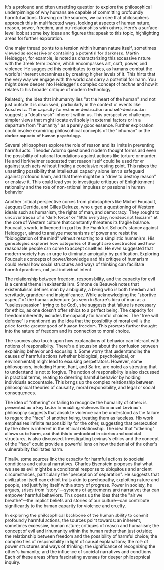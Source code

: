 It's a profound and often unsettling question to explore the philosophical underpinnings of why humans are capable of committing profoundly harmful actions. Drawing on the sources, we can see that philosophers approach this in multifaceted ways, looking at aspects of human nature, reason, power, freedom, and our relationships with others. Here’s a surface-level look at some key ideas and figures that speak to this topic, highlighting areas for further exploration.

One major thread points to a tension within human nature itself, sometimes viewed as excessive or containing a potential for darkness. Martin Heidegger, for example, is noted as characterizing this excessive nature with the Greek term _techne_, which encompasses art, craft, power, and violence. He suggested this contributes to crises, as humans combat the world's inherent uncanniness by creating higher levels of it. This hints that the very way we engage with the world can carry a potential for harm. You might delve deeper into Heidegger's complex concept of _techne_ and how it relates to his broader critique of modern technology.

Relatedly, the idea that inhumanity lies "at the heart of the human" and not just outside it is discussed, particularly in the context of events like Auschwitz. The capacity for extreme destruction and self-destruction suggests a "death wish" inherent within us. This perspective challenges simpler views that might locate evil solely in external factors or in a departure from "humanity" as a purely good essence. Further exploration could involve examining philosophical concepts of the "inhuman" or the darker aspects of human psychology.

Several philosophers explore the role of reason and its limits in preventing harmful acts. Theodor Adorno questioned modern thought forms and even the possibility of rational foundations against actions like torture or murder. He and Horkheimer suggested that reason itself could be used for or against such acts without finding a conclusive resting point. This raises the unsettling possibility that intellectual capacity alone isn't a safeguard against profound harm, and that there might be a "drive to destroy reason" or enslave it. This could lead you to investigate critiques of Enlightenment rationality and the role of non-rational impulses or passions in human behavior.

Another critical perspective comes from philosophers like Michel Foucault, Jacques Derrida, and Gilles Deleuze, who urged a questioning of Western ideals such as humanism, the rights of man, and democracy. They sought to uncover traces of a "dark force" or "little everyday, nondescript fascism" at the core of Western culture that constantly threatens its fragile balance. Foucault's work, influenced in part by the Frankfurt School's stance against Heidegger, aimed to analyze mechanisms of power and resist the "biologization of the mind" without resorting to a simplistic humanism. His genealogies explored how categories of thought are constructed and how reasonable people can come to accept cruelties. He even suggested that modern society has an urge to eliminate ambiguity by purification. Exploring Foucault's concepts of power/knowledge and his critique of humanism could reveal how social structures and ways of thinking can facilitate harmful practices, not just individual intent.

The relationship between freedom, responsibility, and the capacity for evil is a central theme in existentialism. Simone de Beauvoir notes that existentialism defines man by ambiguity, a being who is both freedom and servitude, grandeur and insignificance. While acknowledging the "abortive aspect" of the human adventure (as seen in Sartre's idea of man as a "useless passion" trying to be God), she suggests that failure is necessary for ethics, as one doesn't offer ethics to a perfect being. The capacity for freedom inherently includes the capacity for harmful choices. The "free will defense" is mentioned as the idea that the possibility of moral evil is the price for the greater good of human freedom. This prompts further thought into the nature of freedom and its connection to moral choice.

The sources also touch upon how explanations of behavior can interact with notions of responsibility. There's a discussion about the confusion between explaining behavior and excusing it. Some worry that understanding the causes of harmful actions (whether biological, psychological, or environmental) might lead to excusing perpetrators. However, some philosophers, including Hume, Kant, and Sartre, are noted as stressing that to understand is not to forgive. The notion of responsibility is also discussed in practical terms, relating to deterring harmful behavior by holding individuals accountable. This brings up the complex relationship between philosophical theories of causality, moral responsibility, and legal or social consequences.

The idea of "othering" or failing to recognize the humanity of others is presented as a key factor in enabling violence. Emmanuel Levinas's philosophy suggests that absolute violence can be understood as the failure to regard the "face" of another being, treating them as faceless. His work emphasizes infinite responsibility for the other, suggesting that persecution by the other is inherent in the ethical relationship. The idea that "othering" allows us to harm, and that this is embedded in stories and societal structures, is also discussed. Investigating Levinas's ethics and the concept of the "face" could provide a powerful lens on how the denial of the other's vulnerability facilitates harm.

Finally, some sources link the capacity for harmful actions to societal conditions and cultural narratives. Charles Eisenstein proposes that what we see as evil might be a conditional response to ubiquitous and ancient circumstances, particularly the "perception of separation". He suggests that civilization itself can exhibit traits akin to psychopathy, exploiting nature and people, and justifying itself with a story of progress. Power in society, he argues, arises from "story"—systems of agreements and narratives that can empower harmful behaviors. This opens up the idea that the "air we breathe"—the implicit beliefs and stories of our culture—can contribute significantly to the human capacity for violence and cruelty.

In exploring the philosophical backbone of the human ability to commit profoundly harmful actions, the sources point towards: an inherent, sometimes excessive, human nature; critiques of reason and humanism; the concept of evil and inhumanity within the human rather than just outside; the relationship between freedom and the possibility of harmful choice; the complexities of responsibility in light of causal explanations; the role of power structures and ways of thinking; the significance of recognizing the other's humanity; and the influence of societal narratives and conditions. Each of these areas offers fascinating avenues for deeper philosophical inquiry.